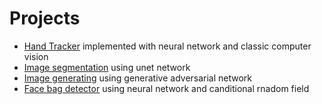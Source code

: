 # Projects
* [Hand Tracker](https://github.com/apletea/Computer-Vision/tree/master/HandTracker) implemented with neural network and classic computer vision
* [Image segmentation](https://github.com/apletea/Computer-Vision/tree/master/ImageSegmentation) using unet network
* [Image generating](https://github.com/apletea/Computer-Vision/tree/master/GAN) using generative adversarial network
* [Face bag detector](https://github.com/apletea/Computer-Vision/tree/master/face-Bag) using neural network and canditional rnadom field
